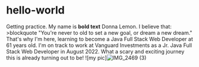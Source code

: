 # hello-world
Getting practice.
My name is **bold text** Donna Lemon. I believe that: >blockquote "You're never to old to set a new goal, or dream a new dream." That's why I'm here, learning to become a Java Full Stack Web Developer at 61 years old. I'm on track to work at Vanguard Investments as a Jr. Java Full Stack Web Developer in August 2022. What a scary and exciting journey this is already turning out to be! ![my pic]![IMG_2469 (3)](https://user-images.githubusercontent.com/93051027/163697934-2f31a668-7c51-415c-98db-2af47a0a2365.JPG)
